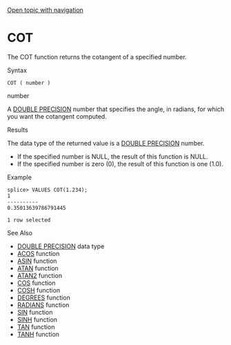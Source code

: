 [Open topic with navigation](../../../index.html#Shared/SQLReference/BuiltInFcns/Cot.html)

<a href="" id="BuiltInFcns.Cot"></a>[]()COT
===========================================

The <span class="CodeFont">COT</span> function returns the cotangent of a specified number.

Syntax

``` FcnSyntax
COT ( number )
```

number

A [<span class="CodeFont">DOUBLE PRECISION</span>](../DataTypes/DoublePrecision.html) number that specifies the angle, in radians, for which you want the cotangent computed.

Results

The data type of the returned value is a [<span class="CodeFont">DOUBLE PRECISION</span>](../DataTypes/DoublePrecision.html) number.

-   If the specified number is NULL, the result of this function is NULL.
-   If the specified number is zero (<span class="CodeFont">0</span>), the result of this function is one (<span class="CodeFont">1.0</span>).

Example

``` Example
splice> VALUES COT(1.234);
1
----------
0.35013639786791445

1 row selected
```

See Also

-   [<span class="CodeFont">DOUBLE PRECISION</span>](../DataTypes/DoublePrecision.html) data type
-   [<span class="CodeFont">ACOS</span>](Acos.html) function
-   [<span class="CodeFont">ASIN</span>](Asin.html) function
-   [<span class="CodeFont">ATAN</span>](Atan.html) function
-   [<span class="CodeFont">ATAN2</span>](Atan2.html) function
-   [<span class="CodeFont">COS</span>](Cos.html) function
-   [<span class="CodeFont">COSH</span>](Cosh.html) function
-   [<span class="CodeFont">DEGREES</span>](Degrees.html) function
-   [<span class="CodeFont">RADIANS</span>](Radians.html) function
-   [<span class="CodeFont">SIN</span>](Sin.html) function
-   [<span class="CodeFont">SINH</span>](Sinh.html) function
-   [<span class="CodeFont">TAN</span>](Tan.html) function
-   [<span class="CodeFont">TANH</span>](Tanh.html) function

 


